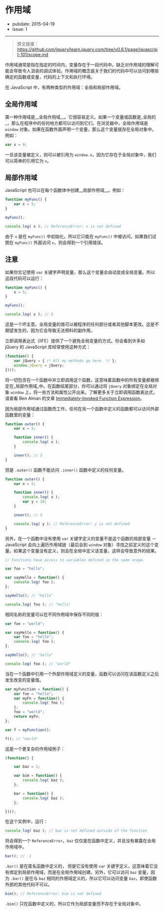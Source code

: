 # 作用域

- pubdate: 2015-04-19
- issue: 1

-------

> 原文链接：https://github.com/jquery/learn.jquery.com/tree/v0.6.1/page/javascript-101/scope.md

作用域通常是指在指定的时间内，变量存在于一段代码中。缺乏对作用域的理解可能会导致令人沮丧的调试体验。作用域的概念是关于我们的代码中可以访问到哪些确定的函数或变量，代码的上下文和执行环境。

在 JavaScript 中，有两种类型的作用域：全局和局部作用域。

## 全局作用域

第一种作用域是__全局作用域__。它很容易定义。如果一个变量或函数是_全局的_，那么在程序中的任何地方都可以访问到它们。在浏览器中，全局作用域是 `window` 对象。如果在函数外面声明一个变量，那么这个变量就存在全局对象中。例如：

```javascript
var x = 9;
```

一旦该变量被定义，则可以被引用为 `window.x`，因为它存在于全局对象中，我们可以简单的引用它为 `x`。

## 局部作用域

JavaScript 也可以在每个函数体中创建__局部作用域__。例如：

```javascript
function myFunc() {
	var x = 5;
}

myFunc();

console.log( x ); // ReferenceError: x is not defined
```

由于 `x` 是在 `myFunc()` 中初始化，所以它只能在 `myFunc()` 中被访问，如果我们试图在 `myFunc()` 外面访问 `x`，则会得到一个引用错误。

## 注意

如果你忘记使用 `var` 关键字声明变量，那么这个变量会自动变成全局变量。所以这段代码可以运行：

```javascript
function myFunc() {
	x = 5;
}

myFunc();

console.log( x ); // 5
```

这是一个坏主意。全局变量的值可以被程序的任何部分或者其他脚本更改。这是不期望发生的，因为它会导致无法预料的副作用。

立即调用表达式（IIFE）提供了一个避免全局变量的方式。你会看到许多如 jQuery 的 JavaScript 库经常使用这种方式：

```javascript
(function() {
	var jQuery = { /* All my methods go here. */ };
	window.jQuery = jQuery;
})();
```

将一切包含在一个函数中并立即调用这个函数，这意味着函数中的所有变量都被绑定在_局部作用域_中。在函数结尾部分，你可以通过将 `jQuery` 对象绑定在全局对象 `window` 上，将一些方法和属性公开出来。了解更多关于立即调用函数表达式，请查看 Ben Alman 的文章 [Immediately-Invoked Function Expression](http://benalman.com/news/2010/11/immediately-invoked-function-expression/)。

因为局部作用域通过函数而工作，任何在另一个函数中定义的函数都可以访问外部函数里的变量：

```javascript
function outer() {
	var x = 5;

	function inner() {
		console.log( x );
	}

	inner(); // 5
}
```

但是 `.outer()` 函数不能访问 `.inner()` 函数中定义的任何变量。

```javascript
function outer() {
	var x = 5;

	function inner() {
		console.log( x );
		var y = 10;
	}

	inner(); // 5

	console.log( y ); // ReferenceError: y is not defined
}
```

另外，在一个函数中没有使用 `var` 关键字定义的变量不是这个函数的局部变量 － JavaScript 会向上遍历作用域链（最后会到 `window` 对象）寻找之前定义的这个变量。如果这个变量没有定义，则会在全局中定义该变量，这样会导致意外的结果。

```javascript
// Functions have access to variables defined in the same scope.

var foo = "hello";

var sayHello = function() {
	console.log( foo );
};

sayHello(); // "hello"

console.log( foo ); // "hello"
```

相同名称的变量可以在不同作用域中保存不同的值：

```javascript
var foo = "world";

var sayHello = function() {
	var foo = "hello";
	console.log( foo );
};

sayHello(); // "hello"

console.log( foo ); // "world"
```

当在一个函数中引用一个外部作用域定义的变量，函数可以访问在该函数定义之后发生改变的变量值。

```javascript
var myFunction = function() {
	var foo = "hello";
	var myFn = function() {
		console.log( foo );
	};
	foo = "world";
	return myFn;
};

var f = myFunction();

f(); // "world"
```

这是一个更复杂的作用域例子：

```javascript
(function() {

	var baz = 1;

	var bim = function() {
		console.log( baz );
	};

	bar = function() {
		console.log( baz );
	};

})();
```
在这个实例中，运行：

```javascript
console.log( baz ); // baz is not defined outside of the function
```

将会得到一个 `ReferenceError`。`baz` 仅仅是在函数中定义，并且没有暴露在全局作用域中。

```javascript
bar(); //  1
```

`.bar()` 是在匿名函数中定义的， 但是它没有使用 `var` 关键字定义，这意味着它没有绑定到局部作用域，而是在全局作用域创建。另外，它可以访问 `baz`
变量，因为 `.bar()` 是在与 `baz` 相同的作用域定义的，所以它可以访问变量 `baz`，即使函数外部的其他代码不可以。


```javascript
bim(); // ReferenceError: bim is not defined
```

`.bim()` 只在函数中定义的，所以它作为局部变量而不存在于全局对象中。
